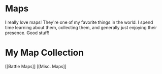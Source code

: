 # Maps

I really love maps! They're one of my favorite things in the world. I spend time learning about them, collecting them, and generally just enjoying their presence. Good stuff!


# My Map Collection

[[Battle Maps]]
[[Misc. Maps]]